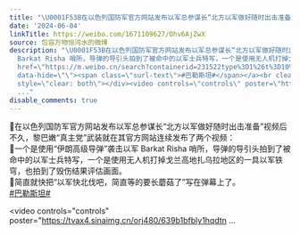 ```yaml
---
title: "\U0001F53B在以色列国防军官方网站发布以军总参谋长“北方以军做好随时出击准备”视频后不久，黎巴嫩“真主党”武装就在其官方网站连续发布了两个视频：\U0001F53B一个是使用..."
date: '2024-06-04'
linkTitle: https://weibo.com/1671109627/Ohv6AjZwX
source: 包容万物恒河水的微博
description: "\U0001F53B在以色列国防军官方网站发布以军总参谋长“北方以军做好随时出击准备”视频后不久，黎巴嫩“真主党”武装就在其官方网站连续发布了两个视频：<br>\U0001F53B一个是使用“伊朗高级导弹”袭击以军
  Barkat Risha 哨所，导弹的导引头拍到了被命中的以军士兵特写，一个是使用无人机打掉戈兰高地扎乌拉地区的一具以军铁穹，也拍到了毁伤结果评估画面。<br>\U0001F53B简直就快把“以军快北伐吧，简直等的要长蘑菇了”写在弹幕上了。<br><a
  href=\"https://m.weibo.cn/search?containerid=231522type%3D1%26t%3D10%26q%3D%23%E5%B7%B4%E5%8B%92%E6%96%AF%E5%9D%A6%23&amp;isnewpage=1\"
  data-hide=\"\"><span class=\"surl-text\">#巴勒斯坦#</span></a><br clear=\"both\"><div
  style=\"clear: both\"></div><video controls=\"controls\" poster=\"https://tvax4.sinaimg.cn/orj480/639b1bfbly1hqdtn
  ..."
disable_comments: true
---
```

🔻在以色列国防军官方网站发布以军总参谋长“北方以军做好随时出击准备”视频后不久，黎巴嫩“真主党”武装就在其官方网站连续发布了两个视频：<br>🔻一个是使用“伊朗高级导弹”袭击以军 Barkat Risha 哨所，导弹的导引头拍到了被命中的以军士兵特写，一个是使用无人机打掉戈兰高地扎乌拉地区的一具以军铁穹，也拍到了毁伤结果评估画面。<br>🔻简直就快把“以军快北伐吧，简直等的要长蘑菇了”写在弹幕上了。<br><a href="https://m.weibo.cn/search?containerid=231522type%3D1%26t%3D10%26q%3D%23%E5%B7%B4%E5%8B%92%E6%96%AF%E5%9D%A6%23&amp;isnewpage=1" data-hide=""><span class="surl-text">#巴勒斯坦#</span></a><br clear="both"><div style="clear: both"></div><video controls="controls" poster="https://tvax4.sinaimg.cn/orj480/639b1bfbly1hqdtn ...